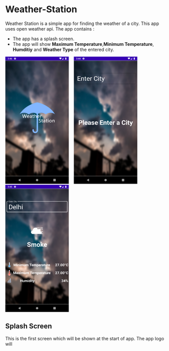 # Weather-Station

Weather Station is a simple app for finding the weather of a city. This app uses open weather api. The app contains :
- The app has a splash screen.
- The app will show **Maximum Temperature**,**Minimum Temperature**, **Humditiy** and **Weather Type** of the entered city.

<img src="splash.png" height="400px" width="200px">&nbsp;&nbsp;&nbsp;&nbsp;<img src="without_selected.png" height="400px" width="200px">&nbsp;&nbsp;&nbsp;&nbsp;<img src="weather_data.png" height="400px" width="200px">

## Splash Screen
This is the first screen which will be shown at the start of app.
The app logo will 

<!--stackedit_data:
eyJoaXN0b3J5IjpbMTY1MDExMDU4MSw3NTY2NjI4NzcsMTk4Nj
Y1NDY2Nl19
-->